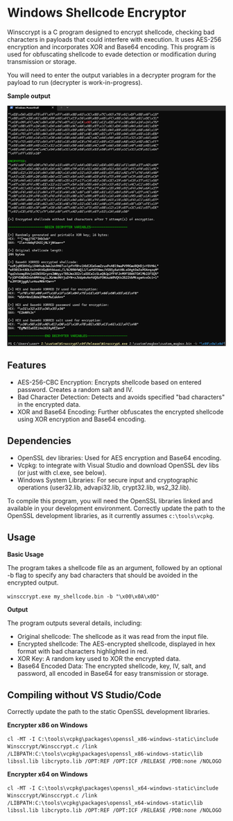 # Windows Shellcode Encryptor

Winsccrypt is a C program designed to encrypt shellcode, checking bad characters in payloads that could interfere with execution. It uses AES-256 encryption and incorporates XOR and Base64 encoding. This program is used for obfuscating shellcode to evade detection or modification during transmission or storage.

You will need to enter the output variables in a decrypter program for the payload to run (decrypter is work-in-progress).

**Sample output**

<img src="sample_output.png" width=800>

## Features

  * AES-256-CBC Encryption: Encrypts shellcode based on entered password. Creates a random salt and IV.
  * Bad Character Detection: Detects and avoids specified "bad characters" in the encrypted data.
  * XOR and Base64 Encoding: Further obfuscates the encrypted shellcode using XOR encryption and Base64 encoding.

## Dependencies

  * OpenSSL dev libraries: Used for AES encryption and Base64 encoding.
  * Vcpkg: to integrate with Visual Studio and download OpenSSL dev libs (or just with cl.exe, see below).
  * Windows System Libraries: For secure input and cryptographic operations (user32.lib, advapi32.lib, crypt32.lib, ws2_32.lib).

To compile this program, you will need the OpenSSL libraries linked and available in your development environment.
Correctly update the path to the OpenSSL development libraries, as it currently assumes ```c:\tools\vcpkg```.

## Usage
**Basic Usage**

The program takes a shellcode file as an argument, followed by an optional -b flag to specify any bad characters that should be avoided in the encrypted output.

```winsccrypt.exe my_shellcode.bin -b "\x00\x0A\x0D"```

**Output**

The program outputs several details, including:

  * Original shellcode: The shellcode as it was read from the input file.
  * Encrypted shellcode: The AES-encrypted shellcode, displayed in hex format with bad characters highlighted in red.
  * XOR Key: A random key used to XOR the encrypted data.
  * Base64 Encoded Data: The encrypted shellcode, key, IV, salt, and password, all encoded in Base64 for easy transmission or storage.

## Compiling without VS Studio/Code

Correctly update the path to the static OpenSSL development libraries.

**Encrypter x86 on Windows**

```cl -MT -I C:\tools\vcpkg\packages\openssl_x86-windows-static\include Winsccrypt/Winsccrypt.c /link /LIBPATH:C:\tools\vcpkg\packages\openssl_x86-windows-static\lib libssl.lib libcrypto.lib /OPT:REF /OPT:ICF /RELEASE /PDB:none /NOLOGO```

**Encrypter x64 on Windows**

```cl -MT -I C:\tools\vcpkg\packages\openssl_x64-windows-static\include Winsccrypt/Winsccrypt.c /link /LIBPATH:C:\tools\vcpkg\packages\openssl_x64-windows-static\lib libssl.lib libcrypto.lib /OPT:REF /OPT:ICF /RELEASE /PDB:none /NOLOGO```